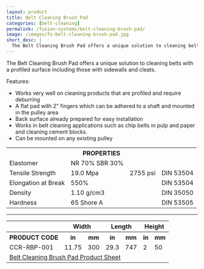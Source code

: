 ```yaml
---
layout: product
title: Belt Cleaning Brush Pad
categories: [belt-cleaning]
permalink: /fusion-systems/belt-cleaning-brush-pad/
image: /images/fs-belt-cleaning-brush-pad.jpg
short_desc: |
  The Belt Cleaning Brush Pad offers a unique solution to cleaning belts with a profiled surface including those with sidewalls and cleats.
---
```


The Belt Cleaning Brush Pad offers a unique solution to cleaning belts with a profiled surface including those with sidewalls and cleats.

Features:
- Works very well on cleaning products that are profiled and require deburring
- A flat pad with 2" fingers which can be adhered to a shaft and mounted in the pulley area
- Back surface already prepared for easy installation
- Works in belt cleaning applications such as chip belts in pulp and paper and cleaning cement blocks.
- Can be mounted on any existing pulley

<table>
		<tbody><tr>
			<th colspan="4"><span class="caps"><span class="caps">PROPERTIES</span></span></th>
		</tr>
		<tr>
			<td>Elastomer</td>
			<td>NR 70% <span class="caps"><span class="caps">SBR</span></span> 30%</td>
			<td colspan="2">&nbsp;</td>
		</tr>
		<tr>
			<td>Tensile Strength</td>
			<td>19.0 Mpa</td>
			<td>2755 psi</td>
			<td><span class="caps"><span class="caps">DIN</span></span> 53504</td>
		</tr>
		<tr>
			<td>Elongation at Break</td>
			<td>550%</td>
			<td>&nbsp;</td>
			<td><span class="caps"><span class="caps">DIN</span></span> 53504</td>
		</tr>
		<tr>
			<td>Density</td>
			<td>1.10 g/cm3</td>
			<td>&nbsp;</td>
			<td><span class="caps"><span class="caps">DIN</span></span> 35050</td>
		</tr>
		<tr>
			<td>Hardness</td>
			<td>65 Shore A</td>
			<td>&nbsp;</td>
			<td><span class="caps"><span class="caps">DIN</span></span> 53505</td>
		</tr>
	</tbody></table>

  ----

  <table>
		<tbody><tr>
			<th>&nbsp;</th>
			<th colspan="2">Width</th>
			<th colspan="2">Length</th>
			<th colspan="2">Height</th>
		</tr>
		<tr>
			<th><span class="caps"><span class="caps">PRODUCT</span></span> <span class="caps"><span class="caps">CODE</span></span></th>
			<th>in</th>
			<th>mm</th>
			<th>in</th>
			<th>mm</th>
			<th>in</th>
			<th>mm</th>
		</tr>
		<tr>
			<td><span class="caps"><span class="caps">CCR</span></span>-<span class="caps"><span class="caps">RBP</span></span>-001</td>
			<td>11.75</td>
			<td>300</td>
			<td>29.3</td>
			<td>747</td>
			<td>2</td>
			<td>50</td>
		</tr>
		<tr>
			<td colspan="7"><a href="http://www.almex.com/file_download/53/BeltCleaningBrushPad.pdf" class="pdf">Belt Cleaning Brush Pad Product Sheet</a> </td>
		</tr>
	</tbody></table>
